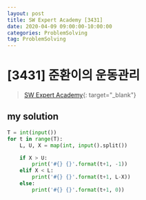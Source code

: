 ```yaml
---
layout: post
title: SW Expert Academy [3431]
date: 2020-04-09 09:00:00-10:00:00
categories: ProblemSolving
tag: ProblemSolving
---
```


# [3431] 준환이의 운동관리
> [SW Expert Academy](https://swexpertacademy.com/main/main.do){: target="_blank"}

## my solution
```python
T = int(input())
for t in range(T):
    L, U, X = map(int, input().split())

    if X > U:
        print('#{} {}'.format(t+1, -1))
    elif X < L:
        print('#{} {}'.format(t+1, L-X))
    else:
        print('#{} {}'.format(t+1, 0))
```
